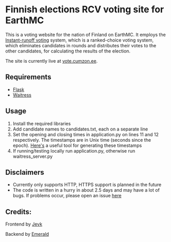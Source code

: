 # Finnish elections RCV voting site for EarthMC
This is a voting website for the nation of Finland on EarthMC. It employs the [Instant-runoff voting](https://en.wikipedia.org/wiki/Instant-runoff_voting) system, which is a ranked-choice voting system, which eliminates candidates in rounds and distributes their votes to the other candidates, for calculating the results of the election.

The site is currently live at [vote.cumzon.ee](http://vote.cumzon.ee).

## Requirements
- [Flask](https://github.com/pallets/flask)
- [Waitress](https://github.com/Pylons/waitress)

## Usage
1. Install the required libraries
2. Add candidate names to candidates.txt, each on a separate line
3. Set the opening and closing times in application.py on lines 11 and 12 respectively. The timestamps are in Unix time (seconds since the epoch). [Here's](https://www.unixtimestamp.com/) a useful tool for generating these timestamps
4. If running/testing locally run application.py, otherwise run waitress_server.py

## Disclaimers
- Currently only supports HTTP, HTTPS support is planned in the future
- The code is written in a hurry in about 2.5 days and may have a lot of bugs. If problems occur, please open an issue [here](https://github.com/SpartanJ/ecode/issues)

## Credits:
Frontend by [Jevk](https://github.com/jevk)

Backend by [Emerald](https://github.com/emeraldtip)

